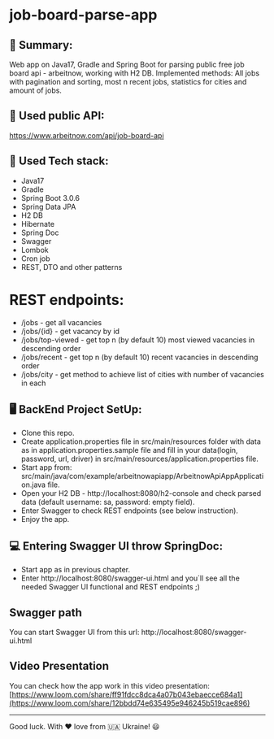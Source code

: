 # job-board-parse-app

## 📔 Summary:
Web app on Java17, Gradle and Spring Boot
for parsing public free job board api -
arbeitnow, working with H2 DB.
Implemented methods: All jobs
with pagination and sorting,
most n recent jobs,
statistics for cities and amount of jobs.

## 📑 Used public API:
https://www.arbeitnow.com/api/job-board-api 

## 🔨 Used Tech stack:
- Java17
- Gradle
- Spring Boot 3.0.6
- Spring Data JPA
- H2 DB
- Hibernate
- Spring Doc
- Swagger
- Lombok
- Cron job
- REST, DTO and other patterns

# REST endpoints:
- /jobs - get all vacancies
- /jobs/{id} - get vacancy by id
- /jobs/top-viewed - get top n (by default 10) most viewed vacancies in descending order
- /jobs/recent - get top n (by default 10) recent vacancies in descending order
- /jobs/city - get method to achieve list of cities with number of vacancies in each

## 🖥️ BackEnd Project SetUp:
- Clone this repo.
- Create application.properties file in src/main/resources folder
  with data as in application.properties.sample file
  and fill in your data(login, password, url, driver)
  in src/main/resources/application.properties file.
- Start app from: src/main/java/com/example/arbeitnowapiapp/ArbeitnowApiAppApplication.java file.
- Open your H2 DB - http://localhost:8080/h2-console and check parsed data
    (default username: sa, password: empty field).
- Enter Swagger to check REST endpoints (see below instruction).
- Enjoy the app.

## 💻 Entering Swagger UI throw SpringDoc:
- Start app as in previous chapter.
- Enter http://localhost:8080/swagger-ui.html
  and you`ll see all the needed Swagger UI functional and REST endpoints ;)

## Swagger path
You can start Swagger UI from this url:
http://localhost:8080/swagger-ui.html

## Video Presentation
You can check how the app work in this video presentation:
[https://www.loom.com/share/ff91fdcc8dca4a07b043ebaecce684a1](https://www.loom.com/share/12bbdd74e635495e946245b519cae896)

_____
Good luck. With :hearts: love from :ukraine: Ukraine! :smiley:
